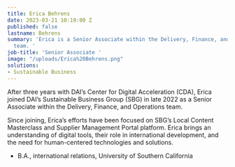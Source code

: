 ```yaml
---
title: Erica Behrens
date: 2023-03-21 10:19:00 Z
published: false
lastname: Behrens
summary: 'Erica is a Senior Associate within the Delivery, Finance, and Operations
  team. '
job-title: 'Senior Associate '
image: "/uploads/Erica%20Behrens.png"
solutions:
- Sustainable Business
---
```


After three years with DAI’s Center for Digital Acceleration (CDA), Erica joined DAI’s Sustainable Business Group (SBG) in late 2022 as a Senior Associate within the Delivery, Finance, and Operations team. 

Since joining, Erica’s efforts have been focused on SBG’s Local Content Masterclass and Supplier Management Portal platform. Erica brings an understanding of digital tools, their role in international development, and the need for human-centered technologies and solutions.  

* B.A., international relations, University of Southern California 